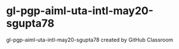 # gl-pgp-aiml-uta-intl-may20-sgupta78
gl-pgp-aiml-uta-intl-may20-sgupta78 created by GitHub Classroom
